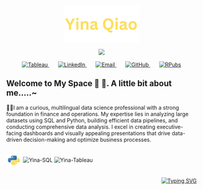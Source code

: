 <p align="center">
  <a href="https://github.com/yinaS1234">
    <img src="https://github.com/yinaS1234/yinaS1234/blob/main/Yina_Qiao.png" alt="Yina Qiao" style="height:100px;" /></a>
</p>

<p align="center">
  <!-- Typing SVG -->
  <a href="https://github.com/yinaS1234">
    <img src="https://readme-typing-svg.demolab.com/?lines=Curious%20Data%20Analyst;Data%20Visualization%20Enthusiast;Ex-JPM/NYSE;Lifelong%20Learner&font=Fira%20Code&center=true&width=440&height=45&color=FFD700&vCenter=true&pause=1000&size=22" /></a>
</p>

<!-- Social icons section -->
<p align="center">
  <a href="https://public.tableau.com/app/profile/yina7051/vizzes" target="_blank">
    <img width="32px" alt="Tableau" title="Tableau" src="https://img.icons8.com/color/48/000000/tableau-software.png"/>
  </a>
  &#8287;&#8287;&#8287;&#8287;&#8287;
  <a href="https://www.linkedin.com/in/yina-qiao/" target="_blank">
    <img width="32px" alt="LinkedIn" title="LinkedIn" src="https://img.icons8.com/color/48/000000/linkedin.png"/>
  </a>
  &#8287;&#8287;&#8287;&#8287;&#8287;
  <a href="mailto:yina.qiao@baruchmail.cuny.edu" target="_blank">
    <img src="https://img.shields.io/badge/-Email-%23333?style=for-the-badge&logo=gmail&logoColor=white" alt="Email" title="Email"/>
  </a>
  &#8287;&#8287;&#8287;&#8287;&#8287;
  <a href="https://github.com/yinaS1234" target="_blank">
    <img width="32px" alt="GitHub" title="GitHub" src="https://img.icons8.com/ios-glyphs/48/000000/github.png"/>
  </a>
  &#8287;&#8287;&#8287;&#8287;&#8287;
  <a href="https://rpubs.com/lindaqiao" target="_blank">
    <img width="42px" alt="RPubs" title="RPubs" src="https://img.shields.io/badge/R-276DC3.svg?logo=r&logoColor=white"/>
  </a>
</p>










## Welcome to My Space 🌟 👋. A little bit about me.....~

👩‍💻I am a curious, multilingual data science professional with a strong foundation in finance and operations. My expertise lies in analyzing large datasets using SQL and Python, building efficient data pipelines, and conducting comprehensive data analysis. I excel in creating executive-facing dashboards and visually appealing presentations that drive data-driven decision-making and optimize business processes.


<div style="display: inline_block"  align="left"><br>
  <img align="center" alt="Yina-Python" height="30" width="40" src="https://raw.githubusercontent.com/devicons/devicon/master/icons/python/python-original.svg">
  <img align="center" alt="Yina-SQL" height="30" width="40" src="https://cdn.jsdelivr.net/gh/devicons/devicon/icons/mysql/mysql-original.svg">
  <img align="center" alt="Yina-Tableau" height="30" width="40" src="https://github.com/gilbarbara/logos/blob/main/logos/tableau-icon.svg">
</div>
  


<br>

<div align="right">

  [![Typing SVG](https://readme-typing-svg.herokuapp.com/?color=F7F7F7&multiline=true&lines=Crafting+Insights;One+Dataset+at+a+Time)](https://git.io/typing-svg)

</div>
